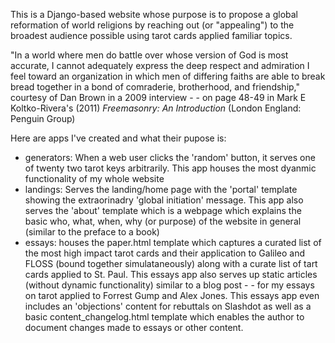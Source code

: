 This is a Django-based website whose purpose is to propose a global reformation of world religions by reaching out (or "appealing") to the broadest audience possible using tarot cards applied familiar topics.

"In a world where men do battle over whose version of God is most accurate, I cannot adequately express the deep respect and admiration I feel toward an organization in which men of differing faiths are able to break bread together in a bond of comraderie, brotherhood, and friendship," courtesy of Dan Brown in a 2009 interview - - on page 48-49 in Mark E Koltko-Rivera's (2011) _Freemasonry: An Introduction_ (London England: Penguin Group)

Here are apps I've created and what their pupose is:

- generators: When a web user clicks the 'random' button, it serves one of twenty two tarot keys arbitrarily. This app houses the most dyanmic functionality of my whole website
- landings: Serves the landing/home page with the 'portal' template showing the extraorinadry 'global initiation' message. This app also serves the 'about' template which is a webpage which explains the basic who, what, when, why (or purpose) of the website in general (similar to the preface to a book)
- essays: houses the paper.html template which captures a curated list of the most high impact tarot cards and their application to Galileo and FLOSS (bound together simulataneously) along with a curate list of tart cards applied to St. Paul. This essays app also serves up static articles (without dynamic functionality) similar to a blog post - - for my essays on tarot applied to Forrest Gump and Alex Jones. This essays app even includes an 'objections' content for rebuttals on Slashdot as well as a basic content_changelog.html template which enables the author to document changes made to essays or other content.
